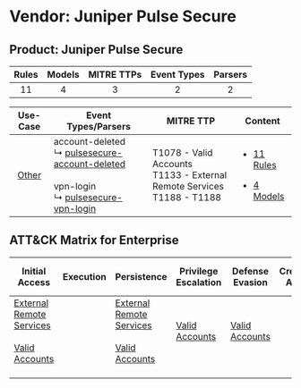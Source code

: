 Vendor: Juniper Pulse Secure
============================
Product: Juniper Pulse Secure
-----------------------------
| Rules | Models | MITRE TTPs | Event Types | Parsers |
|:-----:|:------:|:----------:|:-----------:|:-------:|
|  11   |   4    |     3      |      2      |    2    |

|                Use-Case                | Event Types/Parsers                                                                                                                                                                                            | MITRE TTP                                                                       | Content                                                                                                                     |
|:--------------------------------------:| -------------------------------------------------------------------------------------------------------------------------------------------------------------------------------------------------------------- | ------------------------------------------------------------------------------- | --------------------------------------------------------------------------------------------------------------------------- |
| [Other](../../../UseCases/uc_other.md) |  account-deleted<br> ↳ [pulsesecure-account-deleted](Parsers/parserContent_pulsesecure-account-deleted.md)<br><br> vpn-login<br> ↳ [pulsesecure-vpn-login](Parsers/parserContent_pulsesecure-vpn-login.md)<br> | T1078 - Valid Accounts<br>T1133 - External Remote Services<br>T1188 - T1188<br> | [<ul><li>11 Rules</li></ul><ul><li>4 Models</li></ul>](Rules_Models/r_m_juniper_pulse_secure_juniper_pulse_secure_Other.md) |

ATT&CK Matrix for Enterprise
----------------------------
| Initial Access                                                                                                                                   | Execution | Persistence                                                                                                                                      | Privilege Escalation                                                | Defense Evasion                                                     | Credential Access | Discovery | Lateral Movement | Collection | Command and Control | Exfiltration | Impact |
| ------------------------------------------------------------------------------------------------------------------------------------------------ | --------- | ------------------------------------------------------------------------------------------------------------------------------------------------ | ------------------------------------------------------------------- | ------------------------------------------------------------------- | ----------------- | --------- | ---------------- | ---------- | ------------------- | ------------ | ------ |
| [External Remote Services](https://attack.mitre.org/techniques/T1133)<br><br>[Valid Accounts](https://attack.mitre.org/techniques/T1078)<br><br> |           | [External Remote Services](https://attack.mitre.org/techniques/T1133)<br><br>[Valid Accounts](https://attack.mitre.org/techniques/T1078)<br><br> | [Valid Accounts](https://attack.mitre.org/techniques/T1078)<br><br> | [Valid Accounts](https://attack.mitre.org/techniques/T1078)<br><br> |                   |           |                  |            |                     |              |        |